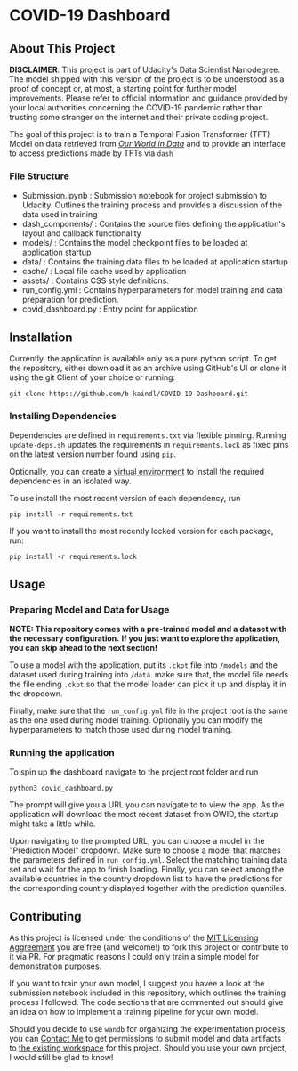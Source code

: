 # COVID-19 Dashboard

## About This Project
**DISCLAIMER**: This project is part of Udacity's Data Scientist Nanodegree. The model shipped with this version of the project is to be understood as a proof of concept or, at most, a starting point for further model improvements. Please refer to official information and guidance provided by your local authorities concerning the COVID-19 pandemic rather than trusting some stranger on the internet and their private coding project.


The goal of this project is to train a Temporal Fusion Transformer (TFT) Model on data retrieved from [_Our World in Data_](https://github.com/owid/covid-19-data/tree/master/public/data) and to provide an interface to access predictions made by TFTs via `dash`

### File Structure
- Submission.ipynb : Submission notebook for project submission to Udacity. Outlines the training process and provides a discussion of the data used in training
- dash_components/ : Contains the source files defining the application's layout and callback functionality
- models/ : Contains the model checkpoint files to be loaded at application startup
- data/ : Contains the training data files to be loaded at application startup
- cache/ : Local file cache used by application
- assets/ : Contains CSS style definitions.
- run_config.yml : Contains hyperparameters for model training and data preparation for prediction.
- covid_dashboard.py : Entry point for application

## Installation
Currently, the application is available only as a pure python script. To get the repository, either download it as an archive using GitHub's UI or clone it using the git Client of your choice or running:

```
git clone https://github.com/b-kaindl/COVID-19-Dashboard.git
```

### Installing Dependencies
Dependencies are defined in `requirements.txt` via flexible pinning. Running `update-deps.sh` updates the requirements in `requirements.lock` as fixed pins on the latest version number found using `pip`.

Optionally, you can create a [virtual environment](https://realpython.com/python-virtual-environments-a-primer/)
to install the required dependencies in an isolated way.

To use install the most recent version of each dependency, run

```
pip install -r requirements.txt
```

If you want to install the most recently locked version for each package, run:

```
pip install -r requirements.lock
```

## Usage
### Preparing Model and Data for Usage
**NOTE: This repository comes with a pre-trained model and a dataset with the necessary configuration.**
**If you just want to explore the application, you can skip ahead to the next section!**

To use a model with the application, put its `.ckpt` file into `/models` and the dataset used during training into `/data`. make sure that, the model file needs the file ending `.ckpt` so that the model loader can pick it up and display it in the dropdown.

Finally, make sure that the `run_config.yml` file in the project root is the same as the one used during model training. Optionally you can modify the hyperparameters to match those used during model training.


### Running the application
To spin up the dashboard navigate to the project root folder and run

```
python3 covid_dashboard.py
```

The prompt will give you a URL you can navigate to to view the app. As the application will download the most recent dataset from OWID, the startup might take a little while.

Upon navigating to the prompted URL, you can choose a model in the "Prediction Model" dropdown. Make sure to choose a model that matches the parameters defined in `run_config.yml`. Select the matching training data set and wait for the app to finish loading. Finally, you can select among the available countries in the country dropdown list to have the predictions for the corresponding country displayed together with the prediction quantiles.



## Contributing
As this project is licensed under the conditions of the [MIT Licensing Aggreement](https://github.com/b-kaindl/COVID-19-Dashboard/blob/main/LICENSE) you are free (and welcome!) to fork this project or contribute to it via PR. For pragmatic reasons I could only train a simple model for demonstration purposes.

If you want to train your own model, I suggest you havee a look at the submission notebook included in this repository, which outlines the training process I followed. The code sections that are commented out should give an idea on how to implement a training pipeline for your own model.

Should you decide to use `wandb` for organizing the experimentation process, you can [Contact Me](mailto:bernhard.kaindl.suppan@gmail.com) to get permissions to submit model and data artifacts to [the existing workspace](https://wandb.ai/kaiharuto/capstone) for this project. Should you use your own project, I would still be glad to know!
